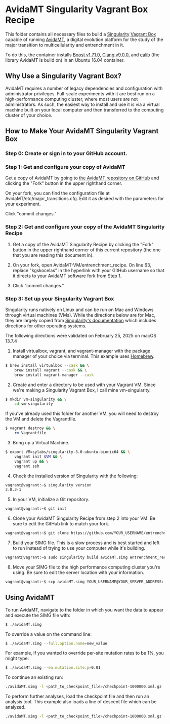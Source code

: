# AvidaMT Singularity Vagrant Box Recipe

This folder contains all necessary files to build a [Singularity](https://sylabs.io/) [Vagrant Box](https://developer.hashicorp.com/vagrant/docs/boxes) capable of running [AvidaMT](https://github.com/kgskocelas/AvidaMT), a digital evolution platform for the study of the major transition to multicellularity and entrenchment in it. 

To do this, the container installs [Boost v1.71.0](https://boost.org), [Clang v9.0.0](https://clang.llvm.org/), and [ealib](https://github.com/dknoester/ealib) (the library AvidaMT is build on) in an Ubuntu 16.04 container. 


## Why Use a Singularity Vagrant Box?

AvidaMT requires a number of legacy dependencies and configuration with administrator privileges. Full-scale experiments with it are best run on a high-performance computing cluster, where most users are not administrators. As such, the easiest way to install and use it is via a virtual machine built on your local computer and then transferred to the computing cluster of your choice. 


## How to Make Your AvidaMT Singularity Vagrant Box

### Step 0: Create or sign in to your GitHub account.

### Step 1: Get and configure your copy of AvidaMT

Get a copy of AvidaMT by going to [the AvidaMT repository on GitHub](https://github.com/kgskocelas/AvidaMT.git) and clicking the "Fork" button in the upper righthand corner.

On your fork, you can find the configuration file at AvidaMT/etc/major_transitions.cfg. Edit it as desired with the parameters for your experiment.

Click "commit changes."

### Step 2: Get and configure your copy of the AvidaMT Singularity Recipe

1. Get a copy of the AvidaMT Singularity Recipe by clicking the "Fork" button in the upper righthand corner of this current repository (the one that you are reading this document in).

2. On your fork, open AvidaMT-VM/entrenchment_recipe. On line 63, replace "kgskocelas" in the hyperlink with your GitHub username so that it directs to your AvidaMT software fork from Step 1.

3. Click "commit changes."


### Step 3: Set up your Singularity Vagrant Box

Singularity runs natively on Linux and can be run on Mac and Windows through virtual machines (VMs). While the directions below are for Mac, they are largely copied from [Singularity's documentation](https://docs.sylabs.io/guides/3.0/user-guide/installation.html) which includes directions for other operating systems.

The following directions were validated on February 25, 2025 on macOS 13.7.4

1. Install virtualbox, vagrant, and vagrant-manager with the package manager of your choice via terminal. This example uses [Homebrew](https://brew.sh/).
```bash
$ brew install virtualbox --cask && \
    brew install vagrant --cask && \
    brew install vagrant-manager --cask
```

2. Create and enter a directory to be used with your Vagrant VM. Since we're making a Singularity Vagrant Box, I call mine vm-singularity.
```bash
$ mkdir vm-singularity && \
    cd vm-singularity
```

If you've already used this folder for another VM, you will need to destroy the VM and delete the Vagrantfile.
```bash
$ vagrant destroy && \
    rm Vagrantfile
```

3. Bring up a Virtual Machine.
```bash
$ export VM=sylabs/singularity-3.0-ubuntu-bionic64 && \
    vagrant init $VM && \
    vagrant up && \
    vagrant ssh
```

4. Check the installed version of Singularity with the following:
```bash
vagrant@vagrant:~$ singularity version
3.0.3-1
```

5. In your VM, initialize a Git repository.
```bash
vagrant@vagrant:~$ git init
```

6. Clone your AvidaMT Singularity Recipe from step 2 into your VM. Be sure to edit the GitHub link to match your fork.
```bash
vagrant@vagrant:~$ git clone https://github.com/YOUR_USERNAME/entrenchment.git
```

7. Build your SIMG file. This is a slow process and is best started and left to run instead of trying to use your computer while it's building.
```bash
vagrant@vagrant:~$ sudo singularity build avidaMT.simg entrenchment_recipe
```

8. Move your SIMG file to the high performance computing cluster you're using. Be sure to edit the server location with your information.
```bash
vagrant@vagrant:~$ scp avidaMT.simg YOUR_USERNAME@YOUR_SERVER_ADDRESS:
```


## Using AvidaMT

To run AvidaMT, navigate to the folder in which you want the data to appear and execute the SIMG file with:  
```bash
$ ./avidaMT.simg
```

To override a value on the command line:
```bash
$ ./avidaMT.simg --full.option.name=new_value
```
For example, if you wanted to override per-site mutation rates to be 1%, you might type:
```bash
$ ./avidaMT.simg --ea.mutation.site.p=0.01
```

To continue an existing run:
```bash
./avidaMT.simg -l <path_to_checkpoint_file>/checkpoint-1000000.xml.gz
```

To perform further analyses, load the checkpoint file and then run an analysis tool. This example also loads a line of descent file which can be analyzed.
```bash
./avidaMT.simg -l <path_to_checkpoint_file>/checkpoint-1000000.xml.gz --analyze lod_fitness --ea.analysis.input.filename <path_to_checkpoint_file>/lod-1000000.xml.gz
```

